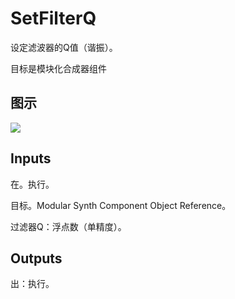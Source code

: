 # SetFilterQ

设定滤波器的Q值（谐振）。

目标是模块化合成器组件

## 图示

![]($-20221218-21073155.png)

## Inputs

在。执行。

目标。Modular Synth Component Object Reference。

过滤器Q：浮点数（单精度）。  

## Outputs

出：执行。
